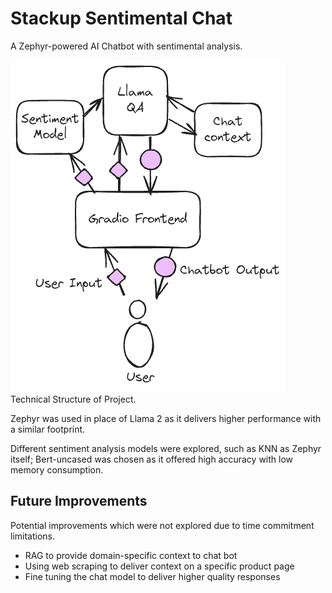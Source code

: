 # Stackup Sentimental Chat
A Zephyr-powered AI Chatbot with sentimental analysis.

![Technical Structure of Project](https://github.com/YongERong/stackup-sentimental-chatbot/blob/main/Stackup%20Llama%20with%20Sentiment%20Analysis.excalidraw.png?raw=true)
Technical Structure of Project.

Zephyr was used in place of Llama 2 as it delivers higher performance with a similar footprint.

Different sentiment analysis models were explored, such as KNN as Zephyr itself; Bert-uncased was chosen as it offered high accuracy with low memory consumption.

## Future Improvements
Potential improvements which were not explored due to time commitment limitations.

- RAG to provide domain-specific context to chat bot
- Using web scraping to deliver context on a specific product page
- Fine tuning the chat model to deliver higher quality responses
